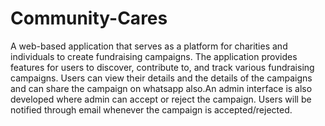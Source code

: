 # Community-Cares
A web-based application that serves as a platform for charities and individuals to create fundraising campaigns. The application provides features for users to discover, contribute to, and track various fundraising campaigns. Users can view their details and the details of the campaigns and can share the campaign on whatsapp also.An admin interface is also developed where admin can accept or reject the campaign. Users will be notified through email whenever the campaign is accepted/rejected.

